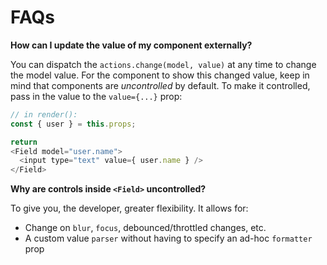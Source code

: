 # FAQs

**How can I update the value of my component externally?**

You can dispatch the `actions.change(model, value)` at any time to change the model value. For the component to show this changed value, keep in mind that components are _uncontrolled_ by default. To make it controlled, pass in the value to the `value={...}` prop:

```js
// in render():
const { user } = this.props;

return
<Field model="user.name">
  <input type="text" value={ user.name } />
</Field>
```

**Why are controls inside `<Field>` uncontrolled?**

To give you, the developer, greater flexibility. It allows for:
- Change on `blur`, `focus`, debounced/throttled changes, etc.
- A custom value `parser` without having to specify an ad-hoc `formatter` prop